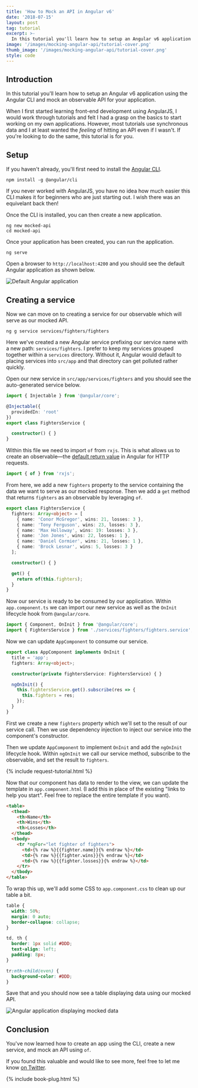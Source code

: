```yaml
---
title: 'How to Mock an API in Angular v6'
date: '2018-07-15'
layout: post
tag: tutorial
excerpt: >-
  In this tutorial you'll learn how to setup an Angular v6 application using the Angular CLI and mock an observable API for your application.
image: '/images/mocking-angular-api/tutorial-cover.png'
thumb_image: '/images/mocking-angular-api/tutorial-cover.png'
style: code
---
```


## Introduction

In this tutorial you'll learn how to setup an Angular v6 application using the Angular CLI and mock an observable API for your application.

When I first started learning front-end development using AngularJS, I would work through tutorials and felt I had a grasp on the basics to start working on my own applications. However, most tutorials use synchronous data and I at least wanted the *feeling* of hitting an API even if I wasn't. If you're looking to do the same, this tutorial is for you.

## Setup

If you haven't already, you'll first need to install the [Angular CLI](https://cli.angular.io/).

```console
npm install -g @angular/cli
```

If you never worked with AngularJS, you have no idea how much easier this CLI makes it for beginners who are just starting out. I wish there was an equivelant back then!

Once the CLI is installed, you can then create a new application.

```console
ng new mocked-api
cd mocked-api
```

Once your application has been created, you can run the application.

```console
ng serve
```

Open a browser to `http://localhost:4200` and you should see the default Angular application as shown below.

![Default Angular application](/images/mocking-angular-api/starter-app.png)

## Creating a service

Now we can move on to creating a service for our observable which will serve as our mocked API.

```console
ng g service services/fighters/fighters
```

Here we've created a new Angular service prefixing our service name with a new path: `services/fighters`. I prefer to keep my services grouped together within a `services` directory. Without it, Angular would default to placing services into `src/app` and that directory can get polluted rather quickly.

Open our new service in `src/app/services/fighters` and you should see the auto-generated service below.

```typescript
import { Injectable } from '@angular/core';

@Injectable({
  providedIn: 'root'
})
export class FightersService {

  constructor() { }
}
```

Within this file we need to import `of` from `rxjs`. This is what allows us to create an observable—the [default return value](https://angular.io/tutorial/toh-pt6#http-methods-return-one-value) in Angular for HTTP requests.

```typescript
import { of } from 'rxjs';
```

From here, we add a new `fighters` property to the service containing the data we want to serve as our mocked response. Then we add a `get` method that returns `fighters` as an observable by leveraging `of`.

```typescript
export class FightersService {
  fighters: Array<object> = [
    { name: 'Conor McGregor', wins: 21, losses: 3 },
    { name: 'Tony Ferguson', wins: 23, losses: 3 },
    { name: 'Max Holloway', wins: 19: losses: 3 },
    { name: 'Jon Jones', wins: 22, losses: 1 },
    { name: 'Daniel Cormier', wins: 21, losses: 1 },
    { name: 'Brock Lesnar', wins: 5, losses: 3 }
  ];

  constructor() { }

  get() {
    return of(this.fighters);
  }
}
```

Now our service is ready to be consumed by our application. Within `app.component.ts` we can import our new service as well as the `OnInit` lifecycle hook from `@angular/core`.

```typescript
import { Component, OnInit } from '@angular/core';
import { FightersService } from './services/fighters/fighters.service';
```

Now we can update `AppComponent` to consume our service.

```typescript
export class AppComponent implements OnInit {
  title = 'app';
  fighters: Array<object>;

  constructor(private fightersService: FightersService) { }

  ngOnInit() {
    this.fightersService.get().subscribe(res => {
      this.fighters = res;
    });
  }
}
```

First we create a new `fighters` property which we'll set to the result of our service call. Then we use dependency injection to inject our service into the component's constructor.

Then we update `AppComponent` to implement `OnInit` and add the `ngOnInit` lifecycle hook. Within `ngOnInit` we call our service method, subscribe to the observable, and set the result to `fighters`.

{% include request-tutorial.html %}

Now that our component has data to render to the view, we can update the template in `app.component.html` (I add this in place of the existing "links to help you start". Feel free to replace the entire template if you want).

```html
<table>
  <thead>
    <th>Name</th>
    <th>Wins</th>
    <th>Losses</th>
  </thead>
  <tbody>
    <tr *ngFor="let fighter of fighters">
      <td>{% raw %}{{fighter.name}}{% endraw %}</td>
      <td>{% raw %}{{fighter.wins}}{% endraw %}</td>
      <td>{% raw %}{{fighter.losses}}{% endraw %}</td>
    </tr>
  </tbody>
</table>
```

To wrap this up, we'll add some CSS to `app.component.css` to clean up our table a bit.

```css
table {
  width: 50%;
  margin: 0 auto;
  border-collapse: collapse;
}

td, th {
  border: 1px solid #DDD;
  text-align: left;
  padding: 8px;
}

tr:nth-child(even) {
  background-color: #DDD;
}
```

Save that and you should now see a table displaying data using our mocked API.

![Angular application displaying mocked data](/images/mocking-angular-api/final-app.png)

## Conclusion

You've now learned how to create an app using the CLI, create a new service, and mock an API using `of`.

If you found this valuable and would like to see more, feel free to let me know <a href="https://twitter.com/atommorgan" target="_blank">on Twitter</a>.

{% include book-plug.html %}